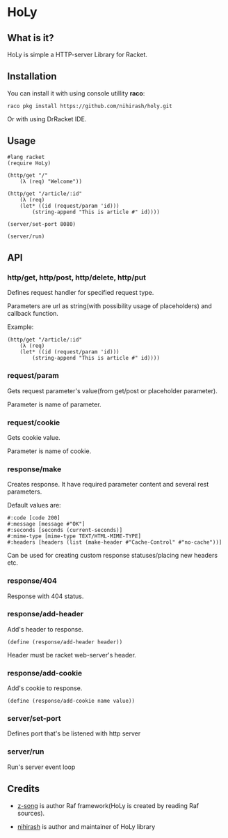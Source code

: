 # HoLy

## What is it?

HoLy is simple a HTTP-server Library for Racket.

## Installation

You can install it with using console utillity **raco**:

```
raco pkg install https://github.com/nihirash/holy.git
```

Or with using DrRacket IDE.

## Usage

```racket
#lang racket
(require HoLy)

(http/get "/"
    (λ (req) "Welcome"))

(http/get "/article/:id"
    (λ (req)
	(let* ((id (request/param 'id)))
	    (string-append "This is article #" id))))

(server/set-port 8080)

(server/run)
```

## API

### http/get, http/post, http/delete, http/put

Defines request handler for specified request type.

Parameters are url as string(with possibility usage of placeholders) and callback function.

Example:

```racket
(http/get "/article/:id"
    (λ (req)
	(let* ((id (request/param 'id)))
	    (string-append "This is article #" id))))
```

### request/param

Gets request parameter's value(from get/post or placeholder parameter).

Parameter is name of parameter.

### request/cookie

Gets cookie value.

Parameter is name of cookie.

### response/make

Creates response. It have required parameter content and several rest parameters. 

Default values are: 
```
#:code [code 200]
#:message [message #"OK"]
#:seconds [seconds (current-seconds)]
#:mime-type [mime-type TEXT/HTML-MIME-TYPE]
#:headers [headers (list (make-header #"Cache-Control" #"no-cache"))]
```

Can be used for creating custom response statuses/placing new headers etc.

### response/404

Response with 404 status. 


### response/add-header

Add's header to response.

```racket
(define (response/add-header header))
```

Header must be racket web-server's header.

### response/add-cookie

Add's cookie to response.

```racket
(define (response/add-cookie name value))
```

### server/set-port

Defines port that's be listened with http server

### server/run

Run's server event loop

## Credits

 * [z-song](https://github.com/z-song/raf/) is author Raf framework(HoLy is created by reading Raf sources).
 
 * [nihirash](https://github.com/nihirash/) is author and maintainer of HoLy library
